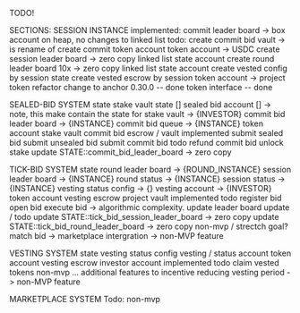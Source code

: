 TODO!

SECTIONS:
SESSION INSTANCE
    implemented:
        commit leader board -> box account on heap, no changes to linked list
    todo:
        create commit bid vault -> is rename of create commit token account
            token account   -> USDC
        create session leader board     -> zero copy linked list
            state account
        create round leader board 10x   -> zero copy linked list
            state account
        create vested config by session
            state
        create vested escrow by session
            token account   -> project token
    refactor
        change to anchor 0.30.0 -- done
        token interface -- done

SEALED-BID SYSTEM
    state
        stake vault state []
        sealed bid account [] -> note, this make contain the state for stake vault -> {INVESTOR}
        commit bid leader board -> {INSTANCE}
        commit bid queue -> {INSTANCE}
    token account
        stake vault
        commit bid escrow / vault
    implemented
        submit sealed bid
        submit unsealed bid
        submit commit bid
    todo
        refund commit bid
        unlock stake
        update STATE::commit_bid_leader_board -> zero copy 

TICK-BID SYSTEM
    state
        round leader board -> {ROUND_INSTANCE}
        session leader board -> {INSTANCE}
        round status -> {INSTANCE}
        session status -> {INSTANCE}
        vesting status config -> {}
        vesting account -> {INVESTOR}
    token account
        vesting escrow
        project vault
    implemented
    todo
        register bid
        open bid
        execute bid -> algorithmic complexity.
        update leader board
    update / todo
        update STATE::tick_bid_session_leader_board -> zero copy 
        update STATE::tick_bid_round_leader_board -> zero copy
    non-mvp / strectch goal?
        match bid -> marketplace intergration -> non-MVP feature


VESTING SYSTEM 
    state
        vesting status config
        vesting / status account
    token account
        vesting escrow
        investor account
    implemented
    todo
        claim vested tokens
    non-mvp
        ... additional features to incentive reducing vesting period -> non-MVP feature

MARKETPLACE SYSTEM
    Todo: non-mvp
